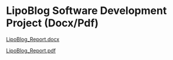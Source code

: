 # LipoBlog Software Development Project (Docx/Pdf)

[LipoBlog_Report.docx](https://github.com/Enamulhasan85/LipoBlog/files/11713061/LipoBlog_Report.docx)

[LipoBlog_Report.pdf](https://github.com/Enamulhasan85/LipoBlog/files/11713066/LipoBlog_Report.pdf)
